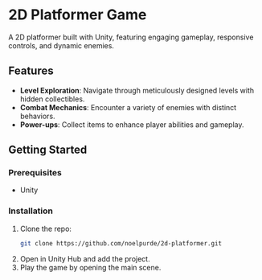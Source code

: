 # 2D Platformer Game

A 2D platformer built with Unity, featuring engaging gameplay, responsive controls, and dynamic enemies.

## Features

- **Level Exploration**: Navigate through meticulously designed levels with hidden collectibles.
- **Combat Mechanics**: Encounter a variety of enemies with distinct behaviors.
- **Power-ups**: Collect items to enhance player abilities and gameplay.

## Getting Started

### Prerequisites

- Unity

### Installation

1. Clone the repo:
   ```bash
   git clone https://github.com/noelpurde/2d-platformer.git
   ```
2. Open in Unity Hub and add the project.
3. Play the game by opening the main scene.

